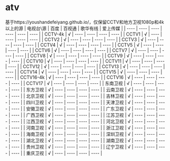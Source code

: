 # atv
基于https://youshandefeiyang.github.io/，仅保留CCTV和地方卫视1080p和4k以上的源
|  电视台\源  | 百度  |  百视通  |  歌华有线  |  爱上传媒  |
|  ----  |  ----  |  ----  |  ----  |  ----  |  ----  |
|  CCTV-4k  |  √  |  ----  |  ----  |  ----  |  ----  |
| CCTV1  |  √  |  ----  |  ----  |  ----  |  ----  |
| CCTV2  |  √  |  ----  |  ----  |  ----  |  ----  |
| CCTV3  |  √  |  ----  |  ----  |  ----  |  ----  |
| CCTV4  |  √  |  ----  |  ----  |  ----  |  ----  |
| CCTV5  |  √  |  ----  |  ----  |  ----  |  ----  |
| CCTV6  |  √  |  ----  |  ----  |  ----  |  ----  |
| CCTV7  |  √  |  ----  |  ----  |  ----  |  ----  |
| CCTV8  |  √  |  ----  |  ----  |  ----  |  ----  |
| CCTV9  |  √  |  ----  |  ----  |  ----  |  ----  |
| CCTV10  |  √  |  ----  |  ----  |  ----  |  ----  |
| CCTV11  |  √  |  ----  |  ----  |  ----  |  ----  |
| CCTV12  |  √  |  ----  |  ----  |  ----  |  ----  |
| CCTV13  |  √  |  ----  |  ----  |  ----  |  ----  |
| CCTV14  |  √  |  ----  |  ----  |  ----  |  ----  |
| CCTV15  |  √  |  ----  |  ----  |  ----  |  ----  |
| CCTV16-4k  |  √  |  ----  |  ----  |  ----  |  ----  |
| CCTV16  |  √  |  ----  |  ----  |  ----  |  ----  |
| CCTV17  |  √  |  ----  |  ----  |  ----  |  ----  |
| 东南卫视  |  √  |  ----  |  ----  |  ----  |  ----  |
| 东方卫视  |  √  |  ----  |  ----  |  ----  |  ----  |
| 云南卫视  |  √  |  ----  |  ----  |  ----  |  ----  |
| 北京卫视  |  √  |  ----  |  ----  |  ----  |  ----  |
| 吉林卫视  |  √  |  ----  |  ----  |  ----  |  ----  |
| 四川卫视  |  √  |  ----  |  ----  |  ----  |  ----  |
| 天津卫视  |  √  |  ----  |  ----  |  ----  |  ----  |
| 安徽卫视  |  √  |  ----  |  ----  |  ----  |  ----  |
| 广东卫视  |  √  |  ----  |  ----  |  ----  |  ----  |
| 广西卫视  |  √  |  ----  |  ----  |  ----  |  ----  |
| 江苏卫视  |  √  |  ----  |  ----  |  ----  |  ----  |
| 江西卫视  |  √  |  ----  |  ----  |  ----  |  ----  |
| 河北卫视  |  √  |  ----  |  ----  |  ----  |  ----  |
| 河南卫视  |  √  |  ----  |  ----  |  ----  |  ----  |
| 浙江卫视  |  √  |  ----  |  ----  |  ----  |  ----  |
| 海南卫视  |  √  |  ----  |  ----  |  ----  |  ----  |
| 深圳卫视  |  √  |  ----  |  ----  |  ----  |  ----  |
| 湖北卫视  |  √  |  ----  |  ----  |  ----  |  ----  |
| 湖南卫视  |  √  |  ----  |  ----  |  ----  |  ----  |
| 贵州卫视  |  √  |  ----  |  ----  |  ----  |  ----  |
| 辽宁卫视  |  √  |  ----  |  ----  |  ----  |  ----  |
| 重庆卫视  |  √  |  ----  |  ----  |  ----  |  ----  |
